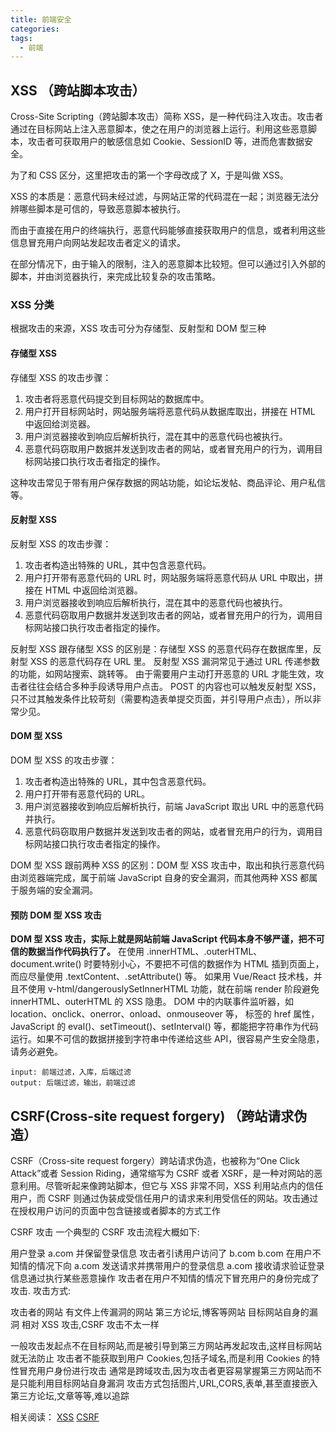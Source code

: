 ```yaml
---
title: 前端安全
categories:
tags:
  - 前端
---
```


## XSS （跨站脚本攻击）

Cross-Site Scripting（跨站脚本攻击）简称 XSS，是一种代码注入攻击。攻击者通过在目标网站上注入恶意脚本，使之在用户的浏览器上运行。利用这些恶意脚本，攻击者可获取用户的敏感信息如 Cookie、SessionID 等，进而危害数据安全。

为了和 CSS 区分，这里把攻击的第一个字母改成了 X，于是叫做 XSS。

XSS 的本质是：恶意代码未经过滤，与网站正常的代码混在一起；浏览器无法分辨哪些脚本是可信的，导致恶意脚本被执行。

而由于直接在用户的终端执行，恶意代码能够直接获取用户的信息，或者利用这些信息冒充用户向网站发起攻击者定义的请求。

在部分情况下，由于输入的限制，注入的恶意脚本比较短。但可以通过引入外部的脚本，并由浏览器执行，来完成比较复杂的攻击策略。

### XSS 分类

根据攻击的来源，XSS 攻击可分为存储型、反射型和 DOM 型三种

#### 存储型 XSS

存储型 XSS 的攻击步骤：

1. 攻击者将恶意代码提交到目标网站的数据库中。
2. 用户打开目标网站时，网站服务端将恶意代码从数据库取出，拼接在 HTML 中返回给浏览器。
3. 用户浏览器接收到响应后解析执行，混在其中的恶意代码也被执行。
4. 恶意代码窃取用户数据并发送到攻击者的网站，或者冒充用户的行为，调用目标网站接口执行攻击者指定的操作。

这种攻击常见于带有用户保存数据的网站功能，如论坛发帖、商品评论、用户私信等。

#### 反射型 XSS

反射型 XSS 的攻击步骤：

1. 攻击者构造出特殊的 URL，其中包含恶意代码。
2. 用户打开带有恶意代码的 URL 时，网站服务端将恶意代码从 URL 中取出，拼接在 HTML 中返回给浏览器。
3. 用户浏览器接收到响应后解析执行，混在其中的恶意代码也被执行。
4. 恶意代码窃取用户数据并发送到攻击者的网站，或者冒充用户的行为，调用目标网站接口执行攻击者指定的操作。

反射型 XSS 跟存储型 XSS 的区别是：存储型 XSS 的恶意代码存在数据库里，反射型 XSS 的恶意代码存在 URL 里。
反射型 XSS 漏洞常见于通过 URL 传递参数的功能，如网站搜索、跳转等。
由于需要用户主动打开恶意的 URL 才能生效，攻击者往往会结合多种手段诱导用户点击。
POST 的内容也可以触发反射型 XSS，只不过其触发条件比较苛刻（需要构造表单提交页面，并引导用户点击），所以非常少见。

#### DOM 型 XSS

DOM 型 XSS 的攻击步骤：

1. 攻击者构造出特殊的 URL，其中包含恶意代码。
2. 用户打开带有恶意代码的 URL。
3. 用户浏览器接收到响应后解析执行，前端 JavaScript 取出 URL 中的恶意代码并执行。
4. 恶意代码窃取用户数据并发送到攻击者的网站，或者冒充用户的行为，调用目标网站接口执行攻击者指定的操作。

DOM 型 XSS 跟前两种 XSS 的区别：DOM 型 XSS 攻击中，取出和执行恶意代码由浏览器端完成，属于前端 JavaScript 自身的安全漏洞，而其他两种 XSS 都属于服务端的安全漏洞。

#### 预防 DOM 型 XSS 攻击

**DOM 型 XSS 攻击，实际上就是网站前端 JavaScript 代码本身不够严谨，把不可信的数据当作代码执行了。**
在使用 .innerHTML、.outerHTML、document.write() 时要特别小心，不要把不可信的数据作为 HTML 插到页面上，而应尽量使用 .textContent、.setAttribute() 等。
如果用 Vue/React 技术栈，并且不使用 v-html/dangerouslySetInnerHTML 功能，就在前端 render 阶段避免 innerHTML、outerHTML 的 XSS 隐患。
DOM 中的内联事件监听器，如 location、onclick、onerror、onload、onmouseover 等，<a> 标签的 href 属性，JavaScript 的 eval()、setTimeout()、setInterval() 等，都能把字符串作为代码运行。如果不可信的数据拼接到字符串中传递给这些 API，很容易产生安全隐患，请务必避免。

```
input: 前端过滤，入库，后端过滤
output: 后端过滤，输出，前端过滤
```

## CSRF(Cross-site request forgery) （跨站请求伪造）

CSRF（Cross-site request forgery）跨站请求伪造，也被称为“One Click Attack”或者 Session Riding，通常缩写为 CSRF 或者 XSRF，是一种对网站的恶意利用。尽管听起来像跨站脚本，但它与 XSS 非常不同，XSS 利用站点内的信任用户，而 CSRF 则通过伪装成受信任用户的请求来利用受信任的网站。攻击通过在授权用户访问的页面中包含链接或者脚本的方式工作

CSRF 攻击
一个典型的 CSRF 攻击流程大概如下:

用户登录 a.com 并保留登录信息
攻击者引诱用户访问了 b.com
b.com 在用户不知情的情况下向 a.com 发送请求并携带用户的登录信息
a.com 接收请求验证登录信息通过执行某些恶意操作
攻击者在用户不知情的情况下冒充用户的身份完成了攻击.
攻击方式:

攻击者的网站
有文件上传漏洞的网站
第三方论坛,博客等网站
目标网站自身的漏洞
相对 XSS 攻击,CSRF 攻击不太一样

一般攻击发起点不在目标网站,而是被引导到第三方网站再发起攻击,这样目标网站就无法防止
攻击者不能获取到用户 Cookies,包括子域名,而是利用 Cookies 的特性冒充用户身份进行攻击
通常是跨域攻击,因为攻击者更容易掌握第三方网站而不是只能利用目标网站自身漏洞
攻击方式包括图片,URL,CORS,表单,甚至直接嵌入第三方论坛,文章等等,难以追踪

相关阅读：
[XSS](https://juejin.im/post/5bad9140e51d450e935c6d64)
[CSRF](https://lequ7.com/2019/08/06/javascript/qian-duan-an-quan-xi-lie-CSRF-pian/)
